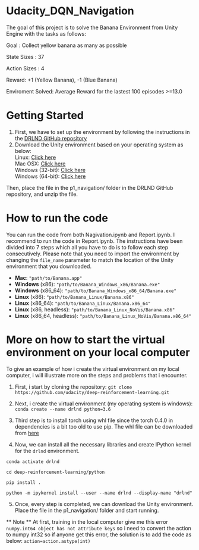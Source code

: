 # Udacity_DQN_Navigation

The goal of this project is to solve the Banana Environment from Unity Engine with the tasks as follows:


Goal : Collect yellow banana as many as possible

State Sizes  : 37

Action Sizes : 4

Reward:  +1 (Yellow Banana), -1 (Blue Banana)

Enviroment Solved:  Average Reward for the lastest 100 episodes >=13.0



# Getting Started

1. First, we have to set up the environment by following the instructions in the [DRLND GitHub repository](https://github.com/udacity/deep-reinforcement-learning#dependencies)
2. Download the Unity environment based on your operating system as below:
 <br />Linux: [Click here](https://s3-us-west-1.amazonaws.com/udacity-drlnd/P1/Banana/Banana_Linux.zip)
 <br />Mac OSX: [Click here](https://s3-us-west-1.amazonaws.com/udacity-drlnd/P1/Banana/Banana.app.zip)
 <br />Windows (32-bit): [Click here](https://s3-us-west-1.amazonaws.com/udacity-drlnd/P1/Banana/Banana_Windows_x86.zip)
 <br />Windows (64-bit): [Click here](https://s3-us-west-1.amazonaws.com/udacity-drlnd/P1/Banana/Banana_Windows_x86_64.zip)

Then, place the file in the p1_navigation/ folder in the DRLND GitHub repository, and unzip the file.




# How to run the code

You can run the code from both Nagivation.ipynb and Report.ipynb. I recommend to run the code in Report.ipynb. The instructions have been divided into 7 steps which all you have to do is to follow each step consecutively. Please note that you need to import the environment by changing the `file_name` parameter to match the location of the Unity environment that you downloaded.


- **Mac**: `"path/to/Banana.app"`
- **Windows** (x86): `"path/to/Banana_Windows_x86/Banana.exe"`
- **Windows** (x86_64): `"path/to/Banana_Windows_x86_64/Banana.exe"`
- **Linux** (x86): `"path/to/Banana_Linux/Banana.x86"`
- **Linux** (x86_64): `"path/to/Banana_Linux/Banana.x86_64"`
- **Linux** (x86, headless): `"path/to/Banana_Linux_NoVis/Banana.x86"`
- **Linux** (x86_64, headless): `"path/to/Banana_Linux_NoVis/Banana.x86_64"`




# More on how to start the virtual environment on your local computer
To give an example of how i create the virtual environment on my local computer, i will illustrate more on the steps and problems that i encounter.

1. First, i start by cloning the repository:
`git clone https://github.com/udacity/deep-reinforcement-learning.git`

2. Next, i create the virtual environment (my operating system is windows): 
`conda create --name drlnd python=3.6`

3. Third step is to install torch using whl file since the torch 0.4.0 in dependencies is a bit too old to use pip.
   The whl file can be downloaded from [here](https://download.pytorch.org/whl/torch_stable.html)
   
4. Now, we can install all the necessary libraries and create IPython kernel for the `drlnd` environment.

```
conda activate drlnd

cd deep-reinforcement-learning/python

pip install .

python -m ipykernel install --user --name drlnd --display-name "drlnd"
```

5. Once, every step is completed, we can download the Unity environment.  Place the file in the p1_navigation/ folder and start running.

** Note ** At first, training in the local computer give me this error `numpy.int64 object has not attribute keys` so i need to convert the action to numpy int32
so if anyone get this error, the solution is to add the code as below:
`action=action.astype(int)`

